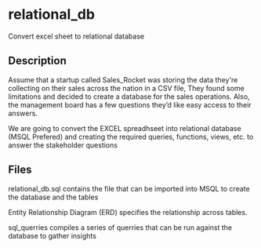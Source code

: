 # relational_db
Convert excel sheet to relational database


## Description
Assume that a startup called Sales_Rocket was storing the data they're collecting on their sales across the nation in a CSV file, They found some limitations and decided to create a database for the sales operations. Also, the management board has a few questions they’d like easy access to their answers. 

We are going to convert the EXCEL spreadhseet into relational database (MSQL Prefered) and creating the required queries, functions, views, etc.
to answer the stakeholder questions


## Files
relational_db.sql contains the file that can be imported into MSQL to create the database and the tables 

Entity Relationship Diagram (ERD) specifies the relationship across tables.

sql_querries compiles a series of querries that can be run against the database to gather insights 
